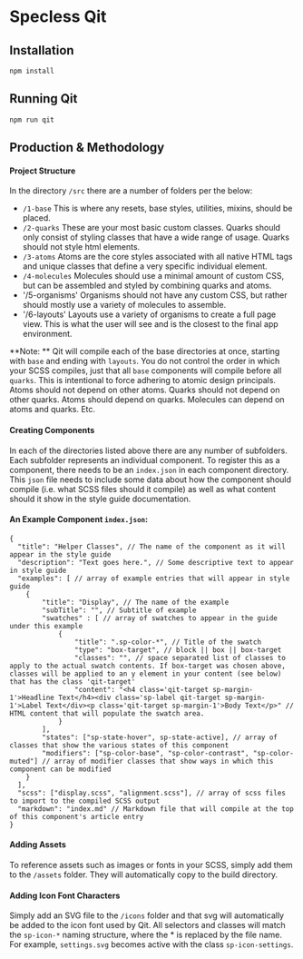 # Specless Qit

## Installation

```
npm install
```

## Running Qit

```
npm run qit
```

## Production & Methodology

#### Project Structure

In the directory `/src` there are a number of folders per the below:

- `/1-base` This is where any resets, base styles, utilities, mixins, should be placed.
- `/2-quarks` These are your most basic custom classes. Quarks should only consist of styling classes that have a wide range of usage. Quarks should not style html elements.
- `/3-atoms` Atoms are the core styles associated with all native HTML tags and unique classes that define a very specific individual element. 
- `/4-molecules` Molecules should use a minimal amount of custom CSS, but can be assembled and styled by combining quarks and atoms. 
- '/5-organisms' Organisms should not have any custom CSS, but rather should mostly use a variety of molecules to assemble.
- '/6-layouts' Layouts use a variety of organisms to create a full page view. This is what the user will see and is the closest to the final app environment.

**Note: ** Qit will compile each of the base directories at once, starting with `base` and ending with `layouts`. You do not control the order in which your SCSS compiles, just that all `base` components will compile before all `quarks`. This is intentional to force adhering to atomic design principals. Atoms should not depend on other atoms. Quarks should not depend on other quarks. Atoms should depend on quarks. Molecules can depend on atoms and quarks. Etc.

#### Creating Components

In each of the directories listed above there are any number of subfolders. Each subfolder represents an individual component. To register this as a component, there needs to be an `index.json` in each component directory. This `json` file needs to include some data about how the component should compile (i.e. what SCSS files should it compile) as well as what content should it show in the style guide documentation.

#### An Example Component `index.json`:

```
{
  "title": "Helper Classes", // The name of the component as it will appear in the style guide
  "description": "Text goes here.", // Some descriptive text to appear in style guide
  "examples": [ // array of example entries that will appear in style guide
  	{
  		"title": "Display", // The name of the example
  		"subTitle": "", // Subtitle of example
  		"swatches" : [ // array of swatches to appear in the guide under this example
  			{
  				"title": ".sp-color-*", // Title of the swatch
  				"type": "box-target", // block || box || box-target
  				"classes": "", // space separated list of classes to apply to the actual swatch contents. If box-target was chosen above, classes will be applied to an y element in your content (see below) that has the class 'qit-target'
  				"content": "<h4 class='qit-target sp-margin-1'>Headline Text</h4><div class='sp-label qit-target sp-margin-1'>Label Text</div><p class='qit-target sp-margin-1'>Body Text</p>" // HTML content that will populate the swatch area.
  			}
  		],
  		"states": ["sp-state-hover", sp-state-active], // array of classes that show the various states of this component
  		"modifiers": ["sp-color-base", "sp-color-contrast", "sp-color-muted"] // array of modifier classes that show ways in which this component can be modified
  	}
  ],
  "scss": ["display.scss", "alignment.scss"], // array of scss files to import to the compiled SCSS output
  "markdown": "index.md" // Markdown file that will compile at the top of this component's article entry
}
```

#### Adding Assets

To reference assets such as images or fonts in your SCSS, simply add them to the `/assets` folder. They will automatically copy to the build directory. 

#### Adding Icon Font Characters

Simply add an SVG file to the `/icons` folder and that svg will automatically be added to the icon font used by Qit. All selectors and classes will match the `sp-icon-*` naming structure, where the * is replaced by the file name. For example, `settings.svg` becomes active with the class `sp-icon-settings`.





